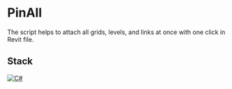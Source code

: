 # **PinAll**
The script helps to attach all grids, levels, and links at once with one click in Revit file.
## Stack
[![C#](https://img.shields.io/badge/-C%20Sharp-464646?style=flat&logo=C%20Sharp&logoColor=56C0C0&color=008080)](https://dotnet.microsoft.com/en-us/languages/csharp)
